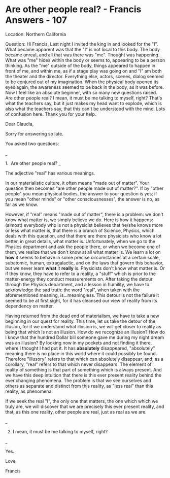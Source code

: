 # Are other people real? - Francis Answers - 107

  

Location: Northern California&nbsp;

Question: Hi Francis, Last night I invited the king in and looked for the &quot;I&quot;. What became apparent was that the &quot;I&quot; is not local to this body. The body became unreal, and all that was there was &quot;me&quot;. Thought was happening. What was &quot;me&quot; hides within the body or seems to, appearing to be a person thinking. As the &quot;me&quot; outside of the body, things appeared to happen in front of me, and within me, as if a stage play was going on and &quot;I&quot; am both the theater and the director. Everything else, actors, scenes, dialog seemed to be conjured out of my imagination. When the physical body opened its eyes again, the awareness seemed to be back in the body, as it was before. Now I feel like an absolute beginner, with so many new questions raised. Are other people real? I mean, it must be me talking to myself, right? That's what the teachers say, but it just makes my head want to explode, which is also what the teachers say, that this can't be understood with the mind. Lots of confusion here. Thank you for your help.

  

  

Dear Claudia,

  

Sorry for answering so late.

  

You asked two questions:

_

1.&nbsp;
 Are other people real?
_

  

The adjective &quot;real&quot; has various meanings.&nbsp;

  

In our materialistic culture, it often means &quot;made out of matter&quot;. Your question then becomes &quot;are other people made out of matter?&quot;. If by &quot;other people&quot; you mean physical bodies, the answer to your question is yes; if you mean &quot;other minds&quot; or &quot;other consciousnesses&quot;, the answer is no, as far as we know.

However, if &quot;real&quot; means &quot;made out of matter&quot;, there is a problem: we don't know what matter is, we simply believe we do. Here is how it happens: (almost) everybody who is not a physicist believes that he/she knows more or less what matter is, that there is a branch of Science, Physics, which deals with this question, and that there are there physicists who know a lot better, in great details, what matter is. Unfortunately, when we go to the Physics department and ask the people there, or when we become one of them, we realize that we don't know at all what matter is. We learn a lot on **how** it seems to behave in some precise circumstances at a certain scale, subatomic, human, extragalactic, and on the laws that govern this behavior, but we never learn **what** it **really** is. Physicists don't know what matter is. Or if they know, they have to refer to a reality, a &quot;stuff&quot; which is prior to the matter-energy they conduct measurements on. After taking the detour through the Physics department, and a lesson in humility, we have to acknowledge the sad truth: the word &quot;real&quot;, when taken with the aforementioned meaning, is&hellip;meaningless. This detour is not the failure it seemed to be at first sight, for it has cleansed our view of reality from its dependency on matter.

  

Having returned from the dead end of materialism, we have to take a new beginning in our quest for reality. This time, let us take the detour of the illusion, for if we understand what illusion is, we will get closer to reality as being that which is not an illusion. How do we recognize an illusion? How do I know that the hundred Dollar bill someone gave me during my night dream was an illusion? By looking now in my pockets and not finding it there, where I thought I had put it. It has **absolutely** disappeared, &quot;absolutely&quot; meaning there is no place in this world where it could possibly be found. Therefore &quot;illusory&quot; refers to that which can absolutely disappear, and, as a corollary, &quot;real&quot; refers to that which never disappears. The element of reality of something is that part of something which is always present. And we have this deep intuition that there is this ever present reality behind the ever changing phenomena. The problem is that we see ourselves and others as separate and distinct from this reality, as &quot;less real&quot; than this reality, as phenomena.&nbsp;

  

If we seek the real &quot;I&quot;, the only one that matters, the one which which we truly are, we will discover that we are precisely this ever present reality, and that, as this one reality, other people are real, just as real as we are.

  

_

2. I mean, it must be me talking to myself, right?

_

  

Yes.

  

Love,

Francis

